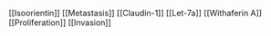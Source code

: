 [[Isoorientin]]
[[Metastasis]]
[[Claudin-1]]
[[Let-7a]]
[[Withaferin A]]
[[Proliferation]]
[[Invasion]]
